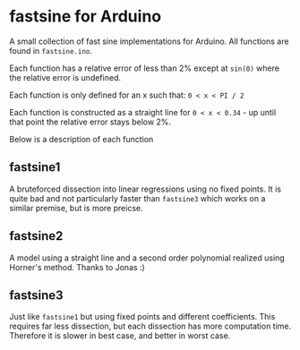 # fastsine for Arduino
A small collection of fast sine implementations for Arduino. All functions are found in `fastsine.ino`.

Each function has a relative error of less than 2% except at `sin(0)` where the relative error is undefined.

Each function is only defined for an x such that: `0 < x < PI / 2`

Each function is constructed as a straight line for `0 < x < 0.34` - up until that point the relative error stays below 2%.

Below is a description of each function
## fastsine1
A bruteforced dissection into linear regressions using no fixed points. It is quite bad and not particularly faster than `fastsine3` which works on a similar premise, but is more preicse.

## fastsine2
A model using a straight line and a second order polynomial realized using Horner's method. Thanks to Jonas :)

## fastsine3
Just like `fastsine1` but using fixed points and different coefficients. This requires far less dissection, but each dissection has more computation time. Therefore it is slower in best case, and better in worst case.
